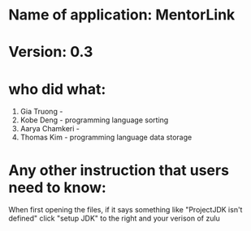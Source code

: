 
# Name of application: MentorLink
# Version: 0.3

# who did what:
1. Gia Truong - 
2. Kobe Deng - programming language sorting
3. Aarya Chamkeri - 
3. Thomas Kim - programming language data storage


# Any other instruction that users need to know: 
When first opening the files, if it says something like "ProjectJDK isn't defined" click "setup JDK" to the right and your verison of zulu

